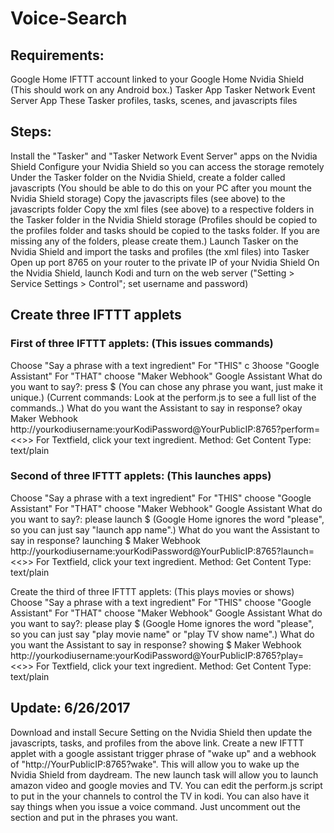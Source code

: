 # Voice-Search
## Requirements:
  Google Home
  IFTTT account linked to your Google Home
  Nvidia Shield (This should work on any Android box.)
  Tasker App
  Tasker Network Event Server App
  These Tasker profiles, tasks, scenes, and javascripts files

 ## Steps:
  Install the "Tasker" and "Tasker Network Event Server" apps on the Nvidia Shield
  Configure your Nvidia Shield so you can access the storage remotely
  Under the Tasker folder on the Nvidia Shield, create a folder called javascripts  (You should be able to do this on your PC after you mount the Nvidia Shield storage)
  Copy the javascripts files (see above) to the javascripts folder
  Copy the xml files (see above) to a respective folders in the Tasker folder in the Nvidia Shield storage (Profiles should be copied to the profiles folder and tasks should be copied to the tasks folder.
  If you are missing any of the folders, please create them.)
  Launch Tasker on the Nvidia Shield and import the tasks and profiles (the xml files) into Tasker
  Open up port 8765 on your router to the private IP of your Nvidia Shield
  On the Nvidia Shield, launch Kodi and turn on the web server ("Setting > Service Settings > Control"; set username and password)
  
## Create three IFTTT applets
  
### First of three IFTTT applets: (This issues commands)
  Choose "Say a phrase with a text ingredient"
  For "THIS" c  3hoose "Google Assistant"
  For "THAT" choose "Maker Webhook"
  Google Assistant
  What do you want to say?: press $ (You can chose any phrase you want, just make it unique.)
  (Current commands: Look at the perform.js to see a full list of the commands..)
  What do you want the Assistant to say in response? okay
  Maker Webhook
  http://yourkodiusername:yourKodiPassword@YourPublicIP:8765?perform=<<<Textfield>>>
  For Textfield, click your text ingredient.
  Method: Get
  Content Type: text/plain
  
### Second of three IFTTT applets: (This launches apps)
  Choose "Say a phrase with a text ingredient"
  For "THIS" choose "Google Assistant"
  For "THAT" choose "Maker Webhook"
  Google Assistant
  What do you want to say?: please launch $ (Google Home ignores the word "please", so you can just say "launch app name".)
  What do you want the Assistant to say in response? launching $
  Maker Webhook
  http://yourkodiusername:yourKodiPassword@YourPublicIP:8765?launch=<<<Textfield>>>
  For Textfield, click your text ingredient.
  Method: Get
  Content Type: text/plain
  
  Create the third of three IFTTT applets: (This plays movies or shows)
  Choose "Say a phrase with a text ingredient"
  For "THIS" choose "Google Assistant"
  For "THAT" choose "Maker Webhook"
  Google Assistant
  What do you want to say?: please play $ (Google Home ignores the word "please", so you can just say "play movie name" or "play TV show name".)
  What do you want the Assistant to say in response? showing $
  Maker Webhook
  http://yourkodiusername:yourKodiPassword@YourPublicIP:8765?play=<<<Textfield>>>
  For Textfield, click your text ingredient.
  Method: Get
  Content Type: text/plain
  
## Update: 6/26/2017

  Download and install Secure Setting on the Nvidia Shield then update the javascripts, tasks, and profiles from the above link. Create a new IFTTT applet with a google assistant trigger phrase of "wake up" and a webhook of "http://YourPublicIP:8765?wake". This will allow you to wake up the Nvidia Shield from daydream. The new launch task will allow you to launch amazon video and google movies and TV. You can edit the perform.js script to put in the your channels to control the TV in kodi. You can also have it say things when you issue a voice command. Just uncomment out the section and put in the phrases you want.
